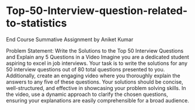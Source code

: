 # Top-50-Interview-question-related-to-statistics
End Course Summative Assignment by Aniket Kumar
 
Problem Statement: Write the Solutions to the Top 50 Interview Questions and Explain any 5 
Questions in a Video 
Imagine you are a dedicated student aspiring to excel in job interviews. Your task is to write the 
solutions for any 50 interview questions out of 80 total questions presented to you. Additionally, 
create an engaging video where you thoroughly explain the answers to any five of these questions. 
Your solutions should be concise, well-structured, and effective in showcasing your problem
solving skills. In the video, use a dynamic approach to clarify the chosen questions, ensuring your 
explanations are easily comprehensible for a broad audience. 
